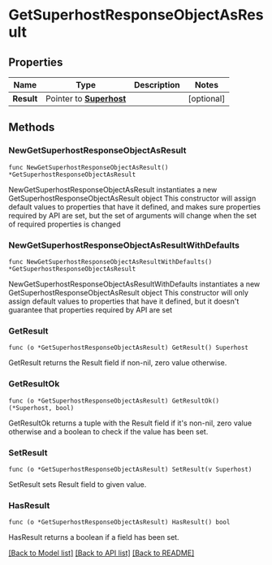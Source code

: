 # GetSuperhostResponseObjectAsResult

## Properties

Name | Type | Description | Notes
------------ | ------------- | ------------- | -------------
**Result** | Pointer to [**Superhost**](Superhost.md) |  | [optional] 

## Methods

### NewGetSuperhostResponseObjectAsResult

`func NewGetSuperhostResponseObjectAsResult() *GetSuperhostResponseObjectAsResult`

NewGetSuperhostResponseObjectAsResult instantiates a new GetSuperhostResponseObjectAsResult object
This constructor will assign default values to properties that have it defined,
and makes sure properties required by API are set, but the set of arguments
will change when the set of required properties is changed

### NewGetSuperhostResponseObjectAsResultWithDefaults

`func NewGetSuperhostResponseObjectAsResultWithDefaults() *GetSuperhostResponseObjectAsResult`

NewGetSuperhostResponseObjectAsResultWithDefaults instantiates a new GetSuperhostResponseObjectAsResult object
This constructor will only assign default values to properties that have it defined,
but it doesn't guarantee that properties required by API are set

### GetResult

`func (o *GetSuperhostResponseObjectAsResult) GetResult() Superhost`

GetResult returns the Result field if non-nil, zero value otherwise.

### GetResultOk

`func (o *GetSuperhostResponseObjectAsResult) GetResultOk() (*Superhost, bool)`

GetResultOk returns a tuple with the Result field if it's non-nil, zero value otherwise
and a boolean to check if the value has been set.

### SetResult

`func (o *GetSuperhostResponseObjectAsResult) SetResult(v Superhost)`

SetResult sets Result field to given value.

### HasResult

`func (o *GetSuperhostResponseObjectAsResult) HasResult() bool`

HasResult returns a boolean if a field has been set.


[[Back to Model list]](../README.md#documentation-for-models) [[Back to API list]](../README.md#documentation-for-api-endpoints) [[Back to README]](../README.md)


